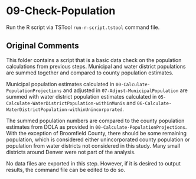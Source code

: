 # 09-Check-Population

Run the R script via TSTool `run-r-script.tstool` command file.

## Original Comments ##

This folder contains a script that is a basic data check on the population calculations from previous steps.  Municipal 
and water district populations are summed together and compared to county population estimates.

Municipal population estimates calculated in `00-Calculate-PopulationProjections` and adjusted in `07-Adjust-MunicipalPopulation` 
are summed with water district population estimates calculated in `05-Calculate-WaterDistrictPopulation-withinMunis` and 
`06-Calculate-WaterDistrictPopulation-withinUnincorporated`.

The summed population numbers are compared to the county population estimates from DOLA as provided in `00-Calculate-PopulationProjections`. 
With the exception of Broomfield County, there should be some remaining population, which is considered either unincorporated county 
population or population from water districts not considered in this study.  Many small districts around Denver were 
not part of the analysis.

No data files are exported in this step.  However, if it is desired to output results, the command file can be edited to do so.
